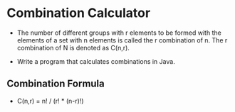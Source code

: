 # Combination Calculator

- The number of different groups with r elements to be formed with the elements of a set with n elements is called the r combination of n. The r combination of N is denoted as C(n,r).

- Write a program that calculates combinations in Java.

## Combination Formula

- C(n,r) = n! / (r! * (n-r)!)
